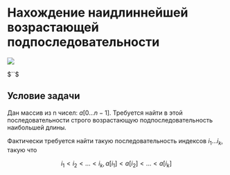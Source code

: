 # Нахождение наидлиннейшей возрастающей подпоследовательности

<img src="https://latex.codecogs.com/gif.latex?" />

$``$

## Условие задачи
Дан массив из n чисел: $`a[0 \ldots n-1]`$.
Требуется найти в этой последовательности строго возрастающую подпоследовательность наибольшей длины.

Фактически требуется найти такую последовательность
индексов $`i_1 \ldots i_k`$, такую что

```math
i_1 < i_2 < \ldots < i_k,
a[i_1] < a[i_2] < \ldots < a[i_k]
```
